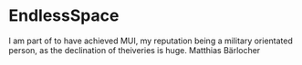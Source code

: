 # EndlessSpace
I am part of to have achieved MUI, my reputation being a military orientated person, as the declination of theiveries is huge. Matthias Bärlocher
